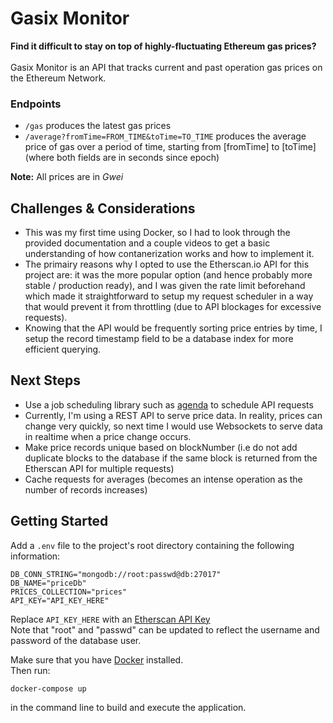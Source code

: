 # Gasix Monitor
**Find it difficult to stay on top of highly-fluctuating Ethereum gas prices?** <br><br>
Gasix Monitor is an API that tracks current and past
operation gas prices on the Ethereum Network.

### Endpoints

- ``/gas`` produces the latest gas prices
- ``/average?fromTime=FROM_TIME&toTime=TO_TIME`` produces the average price of gas over a period of time, starting from [fromTime] to [toTime] (where both fields are in seconds since epoch)

**Note:** All prices are in *Gwei*

## Challenges & Considerations
* This was my first time using Docker, so I had to look through
  the provided documentation and a couple videos to get a basic understanding of how contanerization works and how to implement it. <br>
* The primairy reasons why I opted to use the Etherscan.io API for this project are: it was the more popular option (and hence probably more stable / production ready), and I was given the rate limit beforehand which made it straightforward to setup my request scheduler in a way that would prevent it from throttling (due to API blockages for excessive requests).
* Knowing that the API would be frequently sorting price entries by time, I setup the record timestamp field to be a database index for more efficient querying.

## Next Steps

* Use a job scheduling library such as [agenda](https://www.npmjs.com/package/agenda) to schedule API requests
* Currently, I'm using a REST API to serve price data. In reality, prices can change very quickly, so next time I would use Websockets to serve data in realtime when a price change occurs.
* Make price records unique based on blockNumber (i.e do not add duplicate blocks to the database if the same block is returned from the Etherscan API for multiple requests)
* Cache requests for averages (becomes an intense operation as the number of records increases)

## Getting Started

Add a `.env` file to the project's root directory containing the following information:
```
DB_CONN_STRING="mongodb://root:passwd@db:27017"
DB_NAME="priceDb"
PRICES_COLLECTION="prices"
API_KEY="API_KEY_HERE"
```
Replace `API_KEY_HERE` with an [Etherscan API Key](https://docs.etherscan.io/getting-started/viewing-api-usage-statistics) <br>
Note that "root" and "passwd" can be updated to reflect the
username and password of the database user.

Make sure that you have [Docker](https://docs.docker.com/get-docker/) installed. <br>
Then run:
```
docker-compose up
```
in the command line to build and execute the application.
